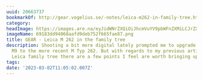 ```yaml
---
uuid: 20663737
bookmarkOf: http://gear.vogelius.se/-notes/leica-m262-in-family-tree.html
category: 
headImage: https://images.are.na/eyJidWNrZXQiOiJhcmVuYV9pbWFnZXMiLCJrZXkiOiIyMDY2MzczNy9vcmlnaW5hbF82OTE4M2RkOTQwNjhhYWZkOWRlYjc1MmY2NjVmYWU4Ny5wbmciLCJlZGl0cyI6eyJyZXNpemUiOnsid2lkdGgiOjEyMDAsImhlaWdodCI6MTIwMCwiZml0IjoiaW5zaWRlIiwid2l0aG91dEVubGFyZ2VtZW50Ijp0cnVlfSwid2VicCI6eyJxdWFsaXR5Ijo5MH0sImpwZWciOnsicXVhbGl0eSI6OTB9LCJyb3RhdGUiOm51bGx9fQ==?bc=0
imageName: 69183dd94068aafd9deb752f665fae87.png
title: GEAR - Leica M 262 in the family tree
description: Shooting a bit more digital lately prompted me to upgrade from the Leica
  M9 to the more recent M Typ 262. But with regards to my previous article on the
  Leica family tree there are a few points I feel are worth bringing up.
tags: 
date: '2023-03-02T11:05:02.007Z'
---
```

